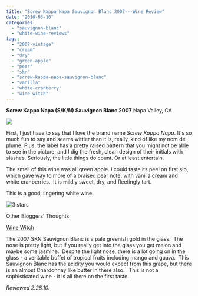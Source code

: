 ```yaml
---
title: "Screw Kappa Napa Sauvignon Blanc 2007---Wine Review"
date: "2010-03-10"
categories:
  - "sauvignon-blanc"
  - "white-wine-reviews"
tags:
  - "2007-vintage"
  - "cream"
  - "dry"
  - "green-apple"
  - "pear"
  - "skn"
  - "screw-kappa-napa-sauvignon-blanc"
  - "vanilla"
  - "white-cranberry"
  - "wine-witch"
---
```


**Screw Kappa Napa (S/K/N) Sauvignon Blanc 2007** Napa Valley, CA

![](http://www.rebeccagomezfarrell.com/gourmez/photos/screwkappanappa.jpg)

First, I just have to say that I love the brand name _Screw Kappa Napa_. It's so much fun to say and seems wittier than it is, really, kind of like my nom de plume. Plus, the label has a pretty raised pattern that you might not be able to see in the picture, and I dig the fresh, clean design of their initials with slashes. Seriously, the little things do count. Or at least entertain.

The smell of this wine was all green apple. I could taste its peel on first sip, which gave way to more of a braised pear note, with vanilla cream and white cranberries.  It is mildly sweet, dry, and fleetingly tart.

This is a good, lingering white wine.




<div class="caption">

![3 stars](http://s3.amazonaws.com/thegourmez-wpmedia/2009/02/rating_avocado1.gif "rating_avocado1")</div>


Other Bloggers' Thoughts:

[Wine Witch](http://winewitch.net/wine-reviews/skn-sauvignon-blanc-2007-california-10-15/)

The 2007 SKN Sauvignon Blanc is a pale greenish gold in the glass.  The nose is pretty light, but if you really get into the glass you get melon and maybe some jasmine.  Despite the light nose, there is a lot going on in the glass - a veritable buffet of tropical fruits including mango and guava.  This Sauvignon Blanc has the acidity you would expect from this grape, but there is an almost Chardonnay like butter in there also.   This is not a sophisticated wine - it is all there on the first taste.

_Reviewed 2.28.10._
